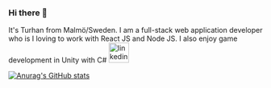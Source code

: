 ### Hi there 👋

It's Turhan from Malmö/Sweden. I am a full-stack web application developer who is I loving to work with React JS and Node JS. I also enjoy game development in Unity with C#
[<img src='https://cdn.jsdelivr.net/npm/simple-icons@3.0.1/icons/linkedin.svg' alt='linkedin' height='40'>](https://www.linkedin.com/in/https://www.linkedin.com/in/turhan-e-b25916113//)  

[![Anurag's GitHub stats](https://github-readme-stats.vercel.app/api?username=turhanergene)](https://github.com/anuraghazra/github-readme-stats)

<!--
**TurhanErgene/TurhanErgene** is a ✨ _special_ ✨ repository because its `README.md` (this file) appears on your GitHub profile.

Here are some ideas to get you started:

- 🔭 I’m currently working on ...
- 🌱 I’m currently learning ...
- 👯 I’m looking to collaborate on ...
- 🤔 I’m looking for help with ...
- 💬 Ask me about ...
- 📫 How to reach me: ...
- 😄 Pronouns: ...
- ⚡ Fun fact: ...
-->
